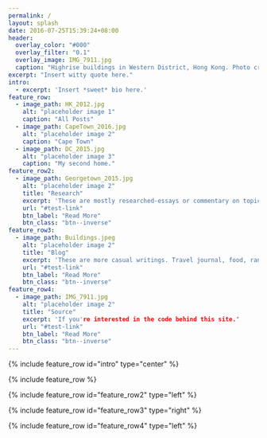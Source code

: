 ```yaml
---
permalink: /
layout: splash
date: 2016-07-25T15:39:24+08:00
header:
  overlay_color: "#000"
  overlay_filter: "0.1"
  overlay_image: IMG_7911.jpg
  caption: "Highrise buildings in Western District, Hong Kong. Photo credit: Kelly Lui"
excerpt: "Insert witty quote here."
intro:
  - excerpt: 'Insert *sweet* bio here.'
feature_row:
  - image_path: HK_2012.jpg
    alt: "placeholder image 1"
    caption: "All Posts"
  - image_path: CapeTown_2016.jpg
    alt: "placeholder image 2"
    caption: "Cape Town"
  - image_path: DC_2015.jpg
    alt: "placeholder image 3"
    caption: "My second home."
feature_row2:
  - image_path: Georgetown_2015.jpg
    alt: "placeholder image 2"
    title: "Research"
    excerpt: 'These are mostly researched-essays or commentary on topics of my interest, including but not limited to Hong Kong, China, political economy in general.'
    url: "#test-link"
    btn_label: "Read More"
    btn_class: "btn--inverse"
feature_row3:
  - image_path: Buildings.jpeg
    alt: "placeholder image 2"
    title: "Blog"
    excerpt: 'These are more casual writings. Travel journal, food, random musings.'
    url: "#test-link"
    btn_label: "Read More"
    btn_class: "btn--inverse"
feature_row4:
  - image_path: IMG_7911.jpg
    alt: "placeholder image 2"
    title: "Source"
    excerpt: 'If you're interested in the code behind this site.'
    url: "#test-link"
    btn_label: "Read More"
    btn_class: "btn--inverse"
---
```

{% include feature_row id="intro" type="center" %}

{% include feature_row %}

{% include feature_row id="feature_row2" type="left" %}

{% include feature_row id="feature_row3" type="right" %}

{% include feature_row id="feature_row4" type="left" %}
